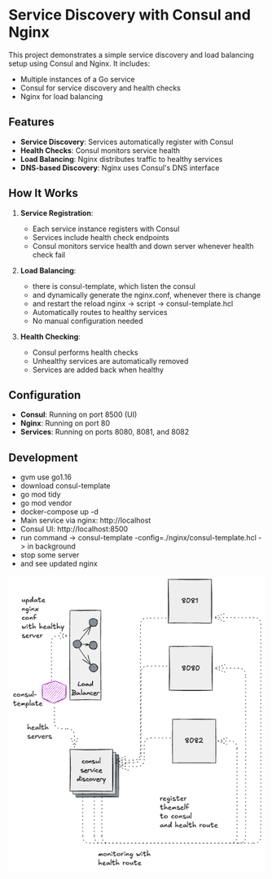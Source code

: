 # Service Discovery with Consul and Nginx

This project demonstrates a simple service discovery and load balancing setup using Consul and Nginx. It includes:
- Multiple instances of a Go service
- Consul for service discovery and health checks
- Nginx for load balancing

## Features

- **Service Discovery**: Services automatically register with Consul
- **Health Checks**: Consul monitors service health
- **Load Balancing**: Nginx distributes traffic to healthy services
- **DNS-based Discovery**: Nginx uses Consul's DNS interface

## How It Works

1. **Service Registration**:
   - Each service instance registers with Consul
   - Services include health check endpoints
   - Consul monitors service health and down server whenever health check fail

2. **Load Balancing**:
   - there is consul-template, which listen the consul 
   - and dynamically generate the nginx.conf, whenever there is change
   - and restart the reload nginx -> script -> consul-template.hcl 
   - Automatically routes to healthy services
   - No manual configuration needed

3. **Health Checking**:
   - Consul performs health checks
   - Unhealthy services are automatically removed
   - Services are added back when healthy

## Configuration

- **Consul**: Running on port 8500 (UI) 
- **Nginx**: Running on port 80
- **Services**: Running on ports 8080, 8081, and 8082

## Development
- gvm use go1.16
- download consul-template
- go mod tidy
- go mod vendor
- docker-compose up -d
- Main service via nginx: http://localhost
- Consul UI: http://localhost:8500
- run command ->   consul-template -config=./nginx/consul-template.hcl -> in background
- stop some server
- and see updated nginx


![img.png](img.png)